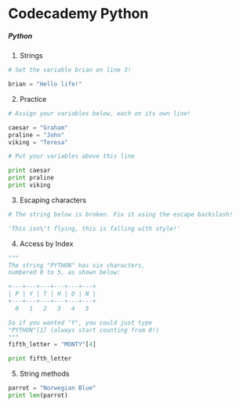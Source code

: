# Codecademy Python

##### Python

1. Strings

```python
# Set the variable brian on line 3!

brian = "Hello life!"
```

2. Practice
```python
# Assign your variables below, each on its own line!

caesar = "Graham"
praline = "John"
viking = "Teresa"

# Put your variables above this line

print caesar
print praline
print viking
```

3. Escaping characters
```python
# The string below is broken. Fix it using the escape backslash!

'This isn\'t flying, this is falling with style!'
```

4. Access by Index
```python
"""
The string "PYTHON" has six characters,
numbered 0 to 5, as shown below:

+---+---+---+---+---+---+
| P | Y | T | H | O | N |
+---+---+---+---+---+---+
  0   1   2   3   4   5

So if you wanted "Y", you could just type
"PYTHON"[1] (always start counting from 0!)
"""
fifth_letter = "MONTY"[4]

print fifth_letter
```

5. String methods
```python
parrot = "Norwegian Blue"
print len(parrot)
```
